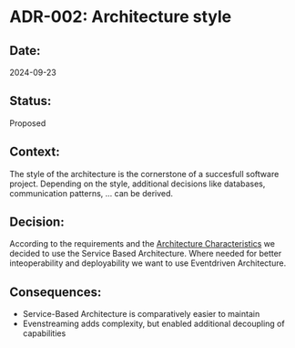 # ADR-002: Architecture style

## Date:
2024-09-23

## Status:
Proposed

## Context:
The style of the architecture is the cornerstone of a succesfull software project. Depending on the style, additional decisions like databases, communication patterns, ... can be derived. 

## Decision:
According to the requirements and the [Architecture Characteristics](/ArchitectureCharacteristics/) we decided to use the Service Based Architecture. Where needed for better inteoperability and deployability we want to use Eventdriven Architecture.

## Consequences:
- Service-Based Architecture is comparatively easier to maintain
- Evenstreaming adds complexity, but enabled additional decoupling of capabilities
